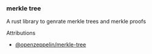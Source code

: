 ### merkle tree

A rust library to genrate merkle trees and merkle proofs

Attributions

- [@openzeppelin/merkle-tree](https://github.com/OpenZeppelin/merkle-tree)
